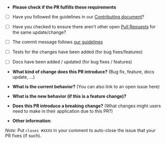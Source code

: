* **Please check if the PR fulfills these requirements**

* [ ] Have you followed the guidelines in our [Contributing document](/docs/CONTRIBUTING.md)?
* [ ] Have you checked to ensure there aren't other open [Pull Requests](../../../pulls) for the same update/change?
* [ ] The commit message follows [our guidelines](/docs/CONTRIBUTING.md#git-commit-messages)
* [ ] Tests for the changes have been added (for bug fixes/features)
* [ ] Docs have been added / updated (for bug fixes / features)


* **What kind of change does this PR introduce?** (Bug fix, feature, docs update, ...)


* **What is the current behavior?** (You can also link to an open issue here)


* **What is the new behavior (if this is a feature change)?**


* **Does this PR introduce a breaking change?** (What changes might users need to make in their application due to this PR?)


* **Other information**:


_Note:_
Put `closes #XXXX` in your comment to auto-close the issue that your PR fixes (if such).
